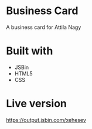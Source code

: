 # Business Card

A business card for Attila Nagy

# Built with

- JSBin
- HTML5
- CSS

# Live version

https://output.jsbin.com/xehesev